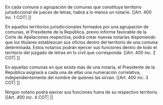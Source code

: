 En cada comuna o agrupación de comunas que constituya territorio jurisdiccional de jueces de letras, habrá a lo menos un notario. [[Art. 400 inc. 1 COT| ]]

En aquellos territorios jurisdiccionales formados por una agrupación de comunas, el Presidente de la República, previo informe favorable de la Corte de Apelaciones respectiva, podrá crear nuevas notarías disponiendo que los titulares establezcan sus oficios dentro del territorio de una comuna determinada. Estos notarios podrán ejercer sus funciones dentro de todo el territorio del juzgado de letras en lo civil que corresponda. [[Art. 400 inc. 2 COT| ]]

En aquellas comunas en que exista más de una notaría, el Presidente de la República asignará a cada una de ellas una numeración correlativa, independientemente del nombre de quienes las sirvan. [[Art. 400 inc. 3 COT| ]]

Ningún notario podrá ejercer sus funciones fuera de su respectivo territorio. [[Art. 400 inc. 4 COT| ]]